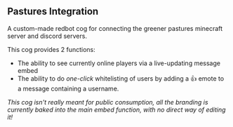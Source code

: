  Pastures Integration
---

A custom-made redbot cog for connecting the greener pastures minecraft server and discord servers.

This cog provides 2 functions:
- The ability to see currently online players via a live-updating message embed
- The ability to do _one-click_ whitelisting of users by adding a 👍 emote to a message containing a username.

_This cog isn't really meant for public consumption, all the branding is currently baked into the main embed function, with no direct way of editing it!_

